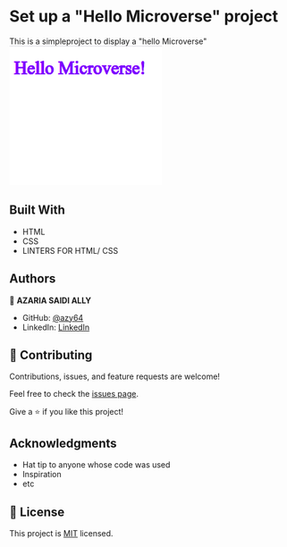 # Set up a "Hello Microverse" project

 This is a simpleproject  to display a "hello Microverse"
![screenshot](./microverse.png)


## Built With

- HTML
- CSS
- LINTERS FOR HTML/ CSS

## Authors

👤 **AZARIA SAIDI ALLY**

- GitHub: [@azy64](https://github.com/azy64)
- LinkedIn: [LinkedIn](https://www.linkedin.com/in/azaria-saidi-524780112/)

## 🤝 Contributing

Contributions, issues, and feature requests are welcome!

Feel free to check the [issues page](../../issues/).

Give a ⭐️ if you like this project!

## Acknowledgments

- Hat tip to anyone whose code was used
- Inspiration
- etc

## 📝 License

This project is [MIT](./MIT.md) licensed.
